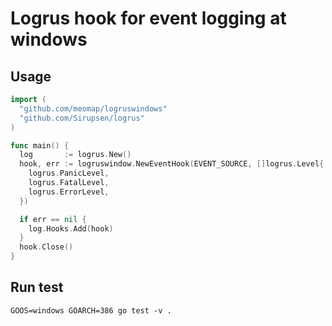# Logrus hook for event logging at windows

## Usage
```go
import (
  "github.com/meomap/logruswindows"
  "github.com/Sirupsen/logrus"
)

func main() {
  log       := logrus.New()
  hook, err := logruswindow.NewEventHook(EVENT_SOURCE, []logrus.Level{
    logrus.PanicLevel,
    logrus.FatalLevel,
    logrus.ErrorLevel,
  })

  if err == nil {
    log.Hooks.Add(hook)
  }
  hook.Close()
}
```

## Run test
```
GOOS=windows GOARCH=386 go test -v .
```
